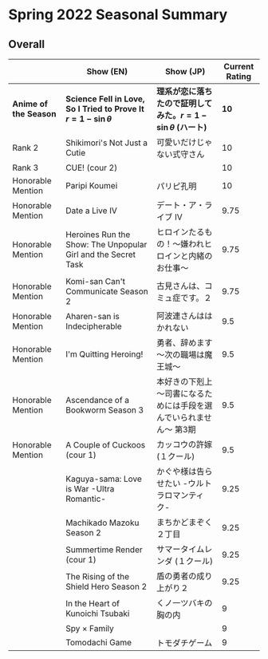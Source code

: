 # Spring 2022 Seasonal Summary
## Overall
|                         | Show (EN)                                                             | Show (JP)                                                           | Current Rating |
| ----------------------- | --------------------------------------------------------------------- | ------------------------------------------------------------------- | -------------- |
| **Anime of the Season** | **Science Fell in Love, So I Tried to Prove It $r = 1 - \sin\theta$** | **理系が恋に落ちたので証明してみた。$r = 1 - \sin\theta$ (ハート)** | **10**             |
| Rank 2                  | Shikimori's Not Just a Cutie                                          | 可愛いだけじゃない式守さん                                          | 10             |
| Rank 3                  | CUE! (cour 2)                                                         |                                                                     | 10             |
| Honorable Mention       | Paripi Koumei                                                         | パリピ孔明                                                          | 10             |
| Honorable Mention       | Date a Live IV                                                        | デート・ア・ライブ IV                                               | 9.75           |
| Honorable Mention       | Heroines Run the Show: The Unpopular Girl and the Secret Task         | ヒロインたるもの！～嫌われヒロインと内緒のお仕事～                  | 9.75           |
| Honorable Mention       | Komi-san Can't Communicate Season 2                                   | 古見さんは、コミュ症です。２                                        | 9.75           |
| Honorable Mention       | Aharen-san is Indecipherable                                          | 阿波連さんははかれない                                              | 9.5            |
| Honorable Mention       | I'm Quitting Heroing!                                                 | 勇者、辞めます～次の職場は魔王城～                                  | 9.5            |
| Honorable Mention       | Ascendance of a Bookworm Season 3                                     | 本好きの下剋上 ～司書になるためには手段を選んでいられません～ 第3期 | 9.5            |
| Honorable Mention       | A Couple of Cuckoos (cour 1)                                          | カッコウの許嫁 (１クール)                                           | 9.5            |
|                         | Kaguya-sama: Love is War -Ultra Romantic-                             | かぐや様は告らせたい -ウルトラロマンティク-                         | 9.25           |
|                         | Machikado Mazoku Season 2                                             | まちかどまぞく ２丁目                                               | 9.25           |
|                         | Summertime Render (cour 1)                                            | サマータイムレンダ (１クール)                                       | 9.25           |
|                         | The Rising of the Shield Hero Season 2                                | 盾の勇者の成り上がり２                                              | 9.25           |
|                         | In the Heart of Kunoichi Tsubaki                                      | くノ一ツバキの胸の内                                                | 9              |
|                         | Spy × Family                                                          |                                                                     | 9              |
|                         | Tomodachi Game                                                        | トモダチゲーム                                                      | 9              |
